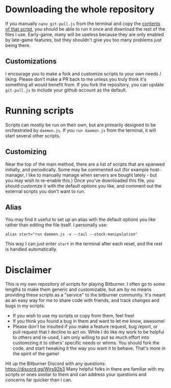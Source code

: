 # Downloading the whole repository

If you manually `nano git-pull.js` from the terminal and copy the [contents of that script](https://raw.githubusercontent.com/hyrotos/bitburner-scripts-1/main/git-pull.js), you should be able to run it once and download the rest of the files I use. Early-game, many will be useless because they are only enabled by late-game features, but they shouldn't give you too many problems just being there.

## Customizations

I encourage you to make a fork and customize scripts to your own needs / liking. Please don't make a PR back to me unless you truly think it's something all would benefit from. If you fork the repository, you can update `git-pull.js` to include your github account as the default.

# Running scripts

Scripts can mostly be run on their own, but are primarily designed to be orchestrated by `daemon.js`. If you `run daemon.js` from the terminal, it will start several other scripts.

## Customizing
Near the top of the main method, there are a list of scripts that are spanwed initially, and periodically. Some may be commented out (for example host-manager, I like to manually manage when servers are bought lately - but you may wish to re-enable this.) Once you've downloaded this file, you should customize it with the default options you like, and comment out the external scripts you don't want to run.

## Alias

You may find it useful to set up an alias with the default options you like rather than editing the file itself. I personally use:

`alias start="run daemon.js -v --tail --stock-manipulation"`

This way I can just enter `start` in the terminal after each reset, and the rest is handled automatically.


# Disclaimer

This is my own repository of scripts for playing Bitburner.
I often go to some lengths to make them generic and customizable, but am by no means providing these scripts as a "service" to the bitburner community.
It's meant as an easy way for me to share code with friends, and track changes and bugs in my scripts.

- If you wish to use my scripts or copy from them, feel free!
- If you think you found a bug in them and want to let me know, awesome!
- Please don't be insulted if you make a feature request, bug report, or pull request that I decline to act on.
While I do like my work to be helpful to others and re-used, I am only willing to put so much effort into customizing it to others' specific needs or whims.
You should fork the code, and start tweaking it the way you want it to behave. That's more in the spirit of the game!

Hit up the Bitburner Discord with any questions: https://discord.gg/Wjrs92b3
Many helpful folks in there are familiar with my scripts or ones similar to them and can address your questions and concerns far quicker than I can.
